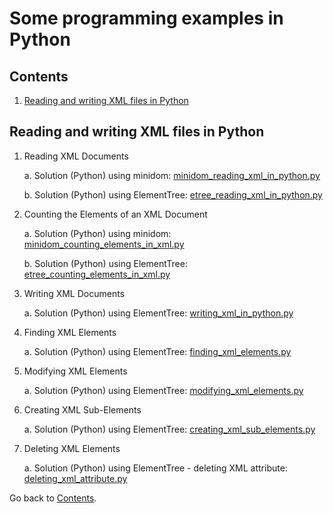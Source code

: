 Some programming examples in Python
===========================

## Contents
1. [Reading and writing XML files in Python](#reading-and-writing-xml-files-in-python)

## Reading and writing XML files in Python

1. Reading XML Documents

	a. Solution (Python) using minidom: [minidom_reading_xml_in_python.py](https://github.com/ramon-pessoa/python_programming/blob/master/reading-and-writing-xml-files-in-python/minidom_reading_xml_in_python.py)

	b. Solution (Python) using ElementTree: [etree_reading_xml_in_python.py](https://github.com/ramon-pessoa/python_programming/blob/master/reading-and-writing-xml-files-in-python/etree_reading_xml_in_python.py)

2. Counting the Elements of an XML Document

	a. Solution (Python) using minidom: [minidom_counting_elements_in_xml.py](https://github.com/ramon-pessoa/python_programming/blob/master/reading-and-writing-xml-files-in-python/minidom_counting_elements_in_xml.py)

	b. Solution (Python) using ElementTree: [etree_counting_elements_in_xml.py](https://github.com/ramon-pessoa/python_programming/blob/master/reading-and-writing-xml-files-in-python/etree_counting_elements_in_xml.py)

3. Writing XML Documents

	a. Solution (Python) using ElementTree: [writing_xml_in_python.py](https://github.com/ramon-pessoa/python_programming/blob/master/reading-and-writing-xml-files-in-python/writing_xml_in_python.py)

4. Finding XML Elements

	a. Solution (Python) using ElementTree: [finding_xml_elements.py](https://github.com/ramon-pessoa/python_programming/blob/master/reading-and-writing-xml-files-in-python/finding_xml_elements.py)

5. Modifying XML Elements

	a. Solution (Python) using ElementTree: [modifying_xml_elements.py](https://github.com/ramon-pessoa/python_programming/blob/master/reading-and-writing-xml-files-in-python/modifying_xml_elements.py)

6. Creating XML Sub-Elements

	a. Solution (Python) using ElementTree: [creating_xml_sub_elements.py](https://github.com/ramon-pessoa/python_programming/blob/master/reading-and-writing-xml-files-in-python/creating_xml_sub_elements.py)

7. Deleting XML Elements

	a. Solution (Python) using ElementTree - deleting XML attribute: [deleting_xml_attribute.py](https://github.com/ramon-pessoa/python_programming/blob/master/reading-and-writing-xml-files-in-python/deleting_xml_attribute.py)

Go back to [Contents](#contents).